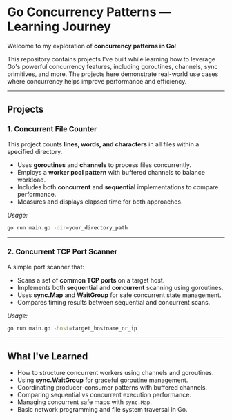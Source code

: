 

# Go Concurrency Patterns — Learning Journey

Welcome to my exploration of **concurrency patterns in Go**! 

This repository contains projects I've built while learning how to leverage Go's powerful concurrency features, including goroutines, channels, sync primitives, and more. The projects here demonstrate real-world use cases where concurrency helps improve performance and efficiency.

---

## Projects

### 1. Concurrent File Counter

This project counts **lines, words, and characters** in all files within a specified directory.

* Uses **goroutines** and **channels** to process files concurrently.
* Employs a **worker pool pattern** with buffered channels to balance workload.
* Includes both **concurrent** and **sequential** implementations to compare performance.
* Measures and displays elapsed time for both approaches.

*Usage:*

```bash
go run main.go -dir=your_directory_path
```

---

### 2. Concurrent TCP Port Scanner

A simple port scanner that:

* Scans a set of **common TCP ports** on a target host.
* Implements both **sequential** and **concurrent** scanning using goroutines.
* Uses **sync.Map** and **WaitGroup** for safe concurrent state management.
* Compares timing results between sequential and concurrent scans.

*Usage:*

```bash
go run main.go -host=target_hostname_or_ip
```

---

## What I've Learned

* How to structure concurrent workers using channels and goroutines.
* Using **sync.WaitGroup** for graceful goroutine management.
* Coordinating producer-consumer patterns with buffered channels.
* Comparing sequential vs concurrent execution performance.
* Managing concurrent safe maps with `sync.Map`.
* Basic network programming and file system traversal in Go.

